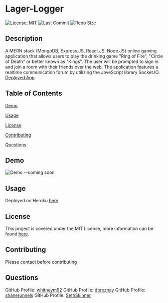 
# Lager-Logger
  [![License: MIT](https://img.shields.io/badge/License-MIT-yellow.svg)](https://opensource.org/licenses/MIT) ![Last Commit](https://img.shields.io/github/last-commit/dbreznay/Lager-Logger) ![Repo Size](https://img.shields.io/github/repo-size/dbreznay/Lager-Logger)

## Description
A MERN stack (MongoDB, Express.JS, React.JS, Node.JS) online gaming application that allows users to play the drinking game "Ring of Fire", "Circle of Death" or better known as "Kings". The user will be prompted to sign in and join a room with their friends over the web. The application features a realtime communication forum by utilizing the JaveScript library Socket.IO.
[Deployed App](https://lager-logger1.herokuapp.com/)
  
## Table of Contents
[Demo](#Demo)

[Usage](#Usage)

[License](#License)

[Contributing](#Contributing)

[Questions](#Questions)
  
## Demo
![Demo]() --coming soon

  
## Usage
Deployed on Heroku [here](https://lager-logger1.herokuapp.com/)
  
## License
This project is covered under the MIT License, more information can be found [here](https://opensource.org/licenses/MIT).

## Contributing
Please contact before contributing
 
## Questions 
GitHub Profile: [whitneym92](http://github.com/whitneym92)
GitHub Profile: [dbreznay](http://github.com/dbreznay)
GitHub Profile: [shanerunnels](http://github.com/shanerunnels)
GitHub Profile: [SethSkinner](http://github.com/SethSkinner)